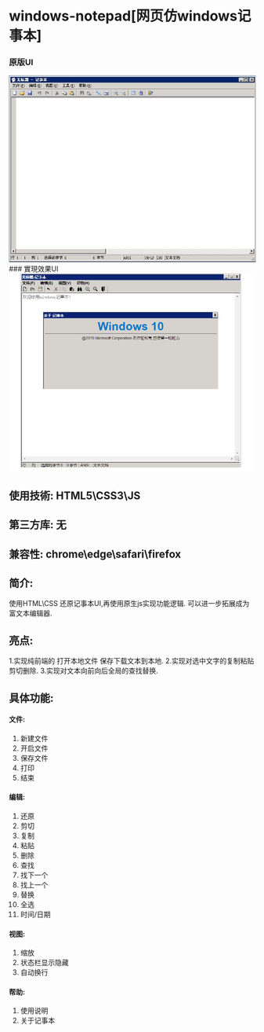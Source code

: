 # windows-notepad[网页仿windows记事本]
### 原版UI
<img src="./readme_img/原版UI.jpg" style="margin:0 auto">
### 實現效果UI
<img src="./readme_img/實現效果UI.PNG" style="margin:0 auto">


## 使用技術: HTML5\CSS3\JS
## 第三方库: 无
## 兼容性: chrome\edge\safari\firefox
## 简介:
使用HTML\CSS 还原记事本UI,再使用原生js实现功能逻辑.
可以进一步拓展成为富文本编辑器.
## 亮点:
1.实现纯前端的 打开本地文件 保存下载文本到本地.
2.实现对选中文字的复制粘贴剪切删除.
3.实现对文本向前向后全局的查找替换.
## 具体功能:
#### 文件:
1. 新建文件
2. 开启文件
3. 保存文件
4. 打印
5. 结束
#### 编辑:
1. 还原
2. 剪切
3. 复制
4. 粘贴
5. 删除
6. 查找
7. 找下一个
8. 找上一个
9. 替换
10. 全选
11. 时间/日期
#### 视图:
1. 缩放
2. 状态栏显示隐藏
3. 自动换行
#### 帮助:
1. 使用说明
2. 关于记事本
